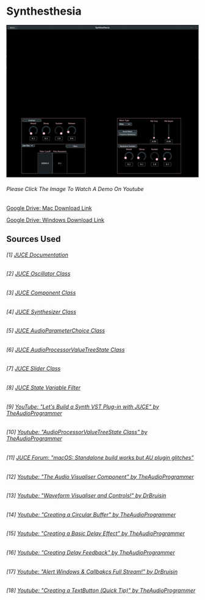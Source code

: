 # Synthesthesia


[![Synthesthesia](https://github.com/andraiorgules/synthesthesia.github.io/blob/main/Synthesthesia.png)](https://youtu.be/fAxip4OJ91A)
###### Please Click The Image To Watch A Demo On Youtube

[Google Drive: Mac Download Link](https://drive.google.com/drive/folders/1RnRHypAP80OJCjW8VoKhnu7IAzLJTccy?usp=sharing)

[Google Drive: Windows Download Link](https://drive.google.com/drive/folders/1NBmlOIlrqzCIF4NzmZDaz9-iaeCyi2sy?usp=sharing)

## Sources Used
###### [1] [JUCE Documentation](https://docs.juce.com/master/index.html)
###### [2] [JUCE Oscillator Class](https://docs.juce.com/master/classdsp_1_1Oscillator.html)
###### [3] [JUCE Component Class](https://docs.juce.com/master/classComponent.html)
###### [4] [JUCE Synthesizer Class](https://docs.juce.com/master/classSynthesiser.html)
###### [5] [JUCE AudioParameterChoice Class](https://docs.juce.com/master/classAudioParameterChoice.html)
###### [6] [JUCE AudioProcessorValueTreeState Class](https://docs.juce.com/master/classAudioProcessorValueTreeState.html)
###### [7] [JUCE Slider Class](https://docs.juce.com/master/classSlider.html)
###### [8] [JUCE State Variable Filter](https://docs.juce.com/master/classdsp_1_1StateVariableTPTFilter.html)
###### [9] [YouTube: "Let's Build a Synth VST Plug-in with JUCE" by TheAudioProgrammer](https://www.youtube.com/playlist?list=PLLgJJsrdwhPwJimt5vtHtNmu63OucmPck)
###### [10] [Youtube: "AudioProcessorValueTreeState Class" by TheAudioProgrammer](https://www.youtube.com/watch?v=nkQPsYOdIrk)
###### [11] [JUCE Forum: "macOS: Standalone build works but AU plugin glitches"](https://forum.juce.com/t/macos-standalone-build-works-but-au-plugin-glitches/50158)
###### [12] [Youtube: "The Audio Visualiser Component" by TheAudioProgrammer](https://www.youtube.com/watch?v=vWAJo30fizQ)
###### [13] [Youtube: "Waveform Visualiser and Controls!" by DrBruisin](https://www.youtube.com/watch?v=BN-LWOgBkNw)
###### [14] [Youtube: "Creating a Circular Buffer" by TheAudioProgrammer ](https://www.youtube.com/watch?v=2oCb3SXBcTI)
###### [15] [Youtube: "Creating a Basic Delay Effect" by TheAudioProgrammer](https://www.youtube.com/watch?v=eA5Mhbric6Y)
###### [16] [Youtube: "Creating Delay Feedback" by TheAudioProgrammer](https://www.youtube.com/watch?v=eVg7EVmWBsE)
###### [17] [Youtube: "Alert Windows & Callbakcs Full Stream!" by DrBruisin](https://www.youtube.com/watch?v=4QoXv66mXXI)
###### [18] [Youtube: "Creating a TextButton (Quick Tip)" by TheAudioProgrammer](https://www.youtube.com/watch?v=fO__uveWulo)

